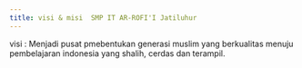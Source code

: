 ```yaml
---
title: visi & misi  SMP IT AR-ROFI'I Jatiluhur
---
```

v﻿isi : Menjadi pusat pmebentukan generasi muslim yang berkualitas menuju pembelajaran indonesia yang shalih, cerdas dan terampil.
